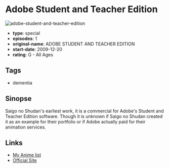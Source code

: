 # Adobe Student and Teacher Edition

![adobe-student-and-teacher-edition](https://cdn.myanimelist.net/images/anime/1712/95535.jpg)

-   **type**: special
-   **episodes**: 1
-   **original-name**: ADOBE STUDENT AND TEACHER EDITION
-   **start-date**: 2009-12-20
-   **rating**: G - All Ages

## Tags

-   dementia

## Sinopse

Saigo no Shudan's earliest work, it is a commercial for Adobe's Student and Teacher Edition software. Though it is unknown if Saigo no Shudan created it as an example for their portfolio or if Adobe actually paid for their animation services.

## Links

-   [My Anime list](https://myanimelist.net/anime/38510/Adobe_Student_and_Teacher_Edition)
-   [Official Site](https://vimeo.com/21705553)
